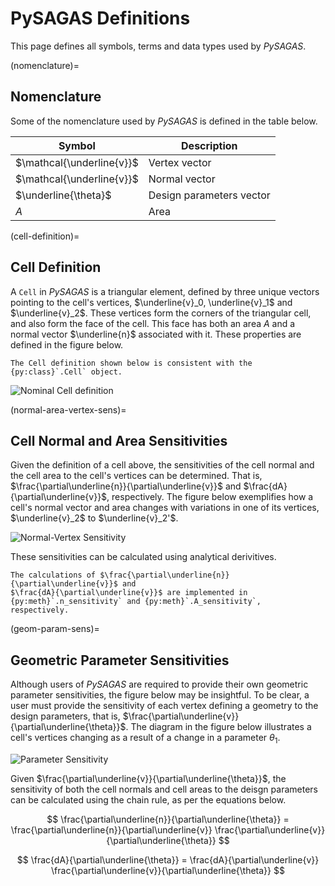 # PySAGAS Definitions

This page defines all symbols, terms and data types used by *PySAGAS*.


(nomenclature)=
## Nomenclature
Some of the nomenclature used by *PySAGAS* is defined in the table below.

| Symbol | Description |
| ------ | ----------- |
| $\mathcal{\underline{v}}$ | Vertex vector |
| $\mathcal{\underline{v}}$ | Normal vector |
| $\underline{\theta}$ | Design parameters vector |
| $A$ | Area |



(cell-definition)=
## Cell Definition

A `Cell` in *PySAGAS* is a triangular element, defined by three 
unique vectors pointing to the cell's vertices, 
$\underline{v}_0, \underline{v}_1$ and $\underline{v}_2$. These vertices
form the corners of the triangular cell, and also form the face 
of the cell. This face has both an area $A$ and a normal vector
$\underline{n}$ associated with it. These properties are defined in
the figure below.

```{seealso}
The Cell definition shown below is consistent with the
{py:class}`.Cell` object.
```

![Nominal Cell definition](../_static/nominal_tri.png)


(normal-area-vertex-sens)=
## Cell Normal and Area Sensitivities

<!-- TODO - update this section with links to code methods -->
<!-- should be called Cell normal and area sensitivities -->


Given the definition of a cell above, the sensitivities of the 
cell normal and the cell area to the cell's vertices can be
determined. That is, $\frac{\partial\underline{n}}{\partial\underline{v}}$ and 
$\frac{dA}{\partial\underline{v}}$, respectively. The figure below 
exemplifies how a cell's normal vector and area
changes with variations in one of its vertices, $\underline{v}_2$
to $\underline{v}_2'$.

![Normal-Vertex Sensitivity](../_static/pysagas-delta-vertex.png)


These sensitivities can be calculated using analytical derivitives. 
<!-- The output of this is a matrix for each sensitivity, of the 
dimensionality shown below. 

![Normal-Vertex Sensitivity](../_static/eq_dndv.svg)

![Area-Vertex Sensitivity](../_static/eq_dAdv.svg) -->

```{seealso}
The calculations of $\frac{\partial\underline{n}}{\partial\underline{v}}$ and 
$\frac{dA}{\partial\underline{v}}$ are implemented in 
{py:meth}`.n_sensitivity` and {py:meth}`.A_sensitivity`,
respectively.
```


(geom-param-sens)=
## Geometric Parameter Sensitivities

Although users of *PySAGAS* are required to provide their own geometric
parameter sensitivities, the figure below may be insightful. To be clear,
a user must provide the sensitivity of each vertex defining a geometry
to the design parameters, that is, $\frac{\partial\underline{v}}{\partial\underline{\theta}}$. The 
diagram in the figure below illustrates a cell's vertices changing as a 
result of a change in a parameter $\theta_1$.

![Parameter Sensitivity](../_static/pysagas-delta-theta.png)

Given $\frac{\partial\underline{v}}{\partial\underline{\theta}}$, the sensitivity of both the cell
normals and cell areas to the deisgn parameters can be calculated using
the chain rule, as per the equations below.

$$
\frac{\partial\underline{n}}{\partial\underline{\theta}} = \frac{\partial\underline{n}}{\partial\underline{v}} \frac{\partial\underline{v}}{\partial\underline{\theta}}
$$


$$
\frac{dA}{\partial\underline{\theta}} = \frac{dA}{\partial\underline{v}} \frac{\partial\underline{v}}{\partial\underline{\theta}}
$$




